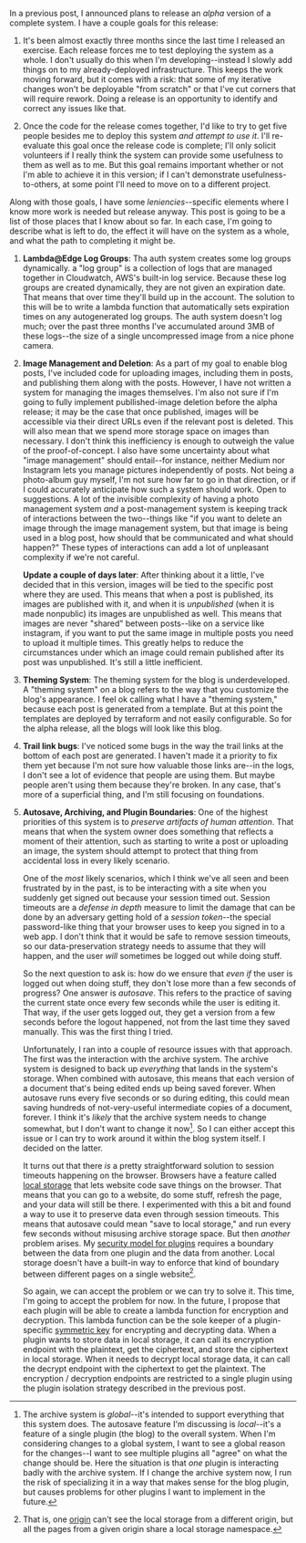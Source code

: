In a previous post, I announced plans to release an _alpha_ version of a complete system. I have a couple goals
for this release:

1. It's been almost exactly three months since the last time I released an exercise. Each release forces me
   to test deploying the system as a whole. I don't usually do this when I'm developing--instead I slowly
   add things on to my already-deployed infrastructure. This keeps the work moving forward, but it comes with
   a risk: that some of my iterative changes won't be deployable "from scratch" or that I've cut corners that
   will require rework. Doing a release is an opportunity to identify and correct any issues like that.

2. Once the code for the release comes together, I'd like to try to get five people besides me to deploy this
   system _and attempt to use it_. I'll re-evaluate this goal once the release code is complete; I'll only solicit
   volunteers if I really think the system can provide some usefulness to them as well as to me. But this goal
   remains important whether or not I'm able to achieve it in this version; if I can't demonstrate usefulness-to-others,
   at some point I'll need to move on to a different project.

Along with those goals, I have some _leniencies_--specific elements where I know more work is needed but release anyway.
This post is going to be a list of those places that I know about so far. In each case, I'm going to describe what is
left to do, the effect it will have on the system as a whole, and what the path to completing it might be.

1. **Lambda@Edge Log Groups**: Tha auth system creates some log groups dynamically. a "log group" is a collection
   of logs that are managed together in Cloudwatch, AWS's built-in log service. Because these log groups are created
   dynamically, they are not given an expiration date. That means that over time they'll build up in the account.
   The solution to this will be to write a lambda function that automatically sets expiration times on any autogenerated
   log groups. The auth system doesn't log much; over the past three months I've accumulated around 3MB of these logs--the size
   of a single uncompressed image from a nice phone camera.

2. **Image Management and Deletion**: As a part of my goal to enable blog posts, I've included code for uploading images,
   including them in posts, and publishing them along with the posts. However, I have not written a system for managing
   the images themselves. I'm also not sure if I'm going to fully implement publlished-image deletion before the alpha release;
   it may be the case that once published, images will be accessible via their direct URLs even if the relevant post is deleted.
   This will also mean that we spend more storage space on images than necessary. I don't think this inefficiency is enough
   to outweigh the value of the proof-of-concept. I also have some uncertainty about what "image management" should entail--for
   instance, neither Medium nor Instagram lets you manage pictures independently of posts. Not being a photo-album guy myself,
   I'm not sure how far to go in that direction, or if I could accurately anticipate how such a system should work. Open to
   suggestions. A lot of the invisible complexity of having a photo management system _and_ a post-management system is
   keeping track of interactions between the two--things like "if you want to delete an image through the image management system,
   but that image is being used in a blog post, how should that be communicated and what should happen?" These types of
   interactions can add a lot of unpleasant complexity if we're not careful.

   __Update a couple of days later__: After thinking about it a little, I've decided that in this version, images will be tied
   to the specific post where they are used. This means that when a post is published, its images are published with it, and
   when it is _unpublished_ (when it is made nonpublic) its images are unpublished as well. This means that images are never "shared"
   between posts--like on a service like instagram, if you want to put the same image in multiple posts you need to upload it multiple times.
   This greatly helps to reduce the circumstances under which an image could remain published after its post was unpublished.
   It's still a little inefficient.

3. **Theming System**: The theming system for the blog is underdeveloped. A "theming system" on a blog refers to the way that you customize the
   blog's appearance. I feel ok calling what I have a "theming system," because each post is generated from a template. But
   at this point the templates are deployed by terraform and not easily configurable. So for the alpha release, all the blogs
   will look like this blog.

4. **Trail link bugs**: I've noticed some bugs in the way the trail links at the bottom of each post are generated. I haven't
   made it a priority to fix them yet because I'm not sure how valuable those links are--in the logs, I don't see a lot
   of evidence that people are using them. But maybe people aren't using them because they're broken. In any case, that's
   more of a superficial thing, and I'm still focusing on foundations.

5. **Autosave, Archiving, and Plugin Boundaries**: One of the highest priorities of this system is to _preserve artifacts of human attention_.
   That means that when the system owner does something that reflects a moment of their attention, such as starting to write a post
   or uploading an image, the system should attempt to protect that thing from accidental loss in every likely scenario.

   One of the _most_ likely scenarios, which I think we've all seen and been frustrated by in the past, is to be interacting
   with a site when you suddenly get signed out because your session timed out. Session timeouts are a _defense in depth_ measure
   to limit the damage that can be done by an adversary getting hold of a _session token_--the special password-like thing that
   your browser uses to keep you signed in to a web app. I don't think that it would be safe to remove session timeouts, so our
   data-preservation strategy needs to assume that they will happen, and the user _will_ sometimes be logged out while doing stuff.
   
   So the next question to ask is: how do we ensure that _even if_ the user is logged out when doing stuff, they don't lose more than
   a few seconds of progress? One answer is _autosave_. This refers to the practice of saving the current state once every few seconds
   while the user is editing it. That way, if the user gets logged out, they get a version from a few seconds before the logout happened,
   not from the last time they saved manually. This was the first thing I tried.

   Unfortunately, I ran into a couple of resource issues with that approach. The first was the interaction with the archive system. The
   archive system is designed to back up _everything_ that lands in the system's storage. When combined with autosave, this means that each
   version of a document that's being edited ends up being saved forever. When autosave runs every five seconds or so during editing, this
   could mean saving hundreds of not-very-useful intermediate copies of a document, forever. I think it's _likely_ that the archive system needs
   to change somewhat, but I don't want to change it now[^1]. So I can either accept this issue or I can try to work around it within the blog system
   itself. I decided on the latter.

   It turns out that there _is_ a pretty straightforward solution to session timeouts happening on the browser. Browsers have a feature called [local storage](https://developer.mozilla.org/en-US/docs/Web/API/Window/localStorage)
   that lets website code save things on the browser. That means that you can go to a website, do some stuff, refresh the page, and your data will still
   be there. I experimented with this a bit and found a way to use it to preserve data even through session timeouts. This means that autosave could
   mean "save to local storage," and run every few seconds without misusing archive storage space. But then _another_ problem arises. My [security model for plugins](https://raphaelluckom.com/posts/isolation_proposal_001.html)
   requires a boundary between the data from one plugin and the data from another. Local storage doesn't have a built-in way to enforce that kind of
   boundary between different pages on a single website[^2].

   So again, we can accept the problem or we can try to solve it. This time, I'm going to accept the problem for now. In the future, I propose
   that each plugin will be able to create a lambda function for encryption and decryption. This lambda function can be the sole keeper of a 
   plugin-specific [symmetric key](https://en.wikipedia.org/wiki/Symmetric-key_algorithm) for encrypting and decrypting data. When a plugin wants to store
   data in local storage, it can call its encryption endpoint with the plaintext, get the ciphertext, and store the ciphertext in local storage.
   When it needs to decrypt local storage data, it can call the decrypt endpoint with the ciphertext to get the plaintext. The encryption / decryption
   endpoints are restricted to a single plugin using the plugin isolation strategy described in the previous post.

[^1]: The archive system is _global_--it's intended to support everything that this system does. The autosave feature I'm discussing is _local_--it's
      a feature of a single plugin (the blog) to the overall system. When I'm considering changes to a global system, I want to see a global
      reason for the changes--I want to see multiple plugins all "agree" on what the change should be. Here the situation is that _one_ plugin
      is interacting badly with the archive system. If I change the archive system now, I run the risk of specializing it in a way that makes sense
      for the blog plugin, but causes problems for other plugins I want to implement in the future. 

[^2]: That is, one [origin](https://developer.mozilla.org/en-US/docs/Glossary/Origin) can't see the local storage from a different origin, but all the pages
      from a given origin share a local storage namespace.
